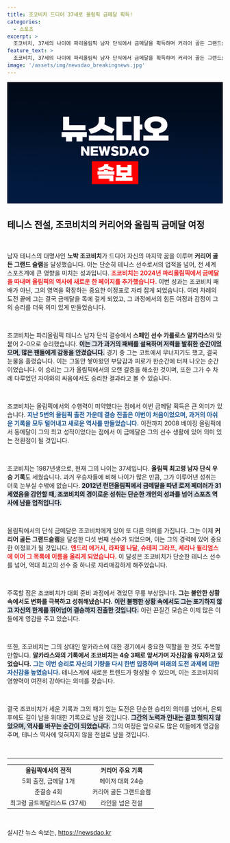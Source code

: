 ```yaml
---
title: 조코비치 드디어 37세로 올림픽 금메달 획득!
categories:
  - 스포츠
excerpt: >
  조코비치, 37세의 나이에 파리올림픽 남자 단식에서 금메달을 획득하며 커리어 골든 그랜드슬램을 달성! 그의 감동적인 승리와 눈물, 그리고 역사적인 순간을 놓치지 마세요!
feature_text: >
  조코비치, 37세의 나이에 파리올림픽 남자 단식에서 금메달을 획득하며 커리어 골든 그랜드슬램을 달성! 그의 감동적인 승리와 눈물, 그리고 역사적인 순간을 놓치지 마세요!
image: '/assets/img/newsdao_breakingnews.jpg'
---
```


<p><img src="/assets/img/newsdao_breakingnews.jpg" alt="firstkoreanews 속보" /></p>

<h2 data-ke-size="size26">테니스 전설, 조코비치의 커리어와 올림픽 금메달 여정</h2>

<p data-ke-size="size16">&nbsp;</p>

<p>남자 테니스의 대명사인 <b>노박 조코비치</b>가 드디어 자신의 마지막 꿈을 이루며 <b>커리어 골든 그랜드 슬램</b>을 달성했습니다. 이는 단순히 테니스 선수로서의 업적을 넘어, 전 세계 스포츠계에 큰 영향을 미치는 성과입니다. <b><span style="color: #ee2323;">조코비치는 2024년 파리올림픽에서 금메달을 따내며 올림픽의 역사에 새로운 한 페이지를 추가했습니다.</span></b> 이번 성과는 조코비치 패배가 아닌, 그의 영역을 확장하는 중요한 이정표로 자리 잡게 되었습니다. 여러 차례의 도전 끝에 그는 결국 금메달을 목에 걸게 되었고, 그 과정에서의 힘든 여정과 감정이 그의 승리를 더욱 의미 있게 만들었습니다. </p>

<p data-ke-size="size16">&nbsp;</p>

<p>조코비치는 파리올림픽 테니스 남자 단식 결승에서 <b>스페인 선수 카를로스 알카라스</b>와 맞붙어 2-0으로 승리했습니다. <b><span style="background-color: #21538527;">이는 그가 과거의 패배를 설욕하며 저력을 발휘한 순간이었으며, 많은 팬들에게 감동을 안겼습니다.</span></b> 경기 중 그는 코트에서 무너지기도 했고, 결국 눈물을 흘렸습니다. 이는 그동안 쌓아왔던 부담감과 피로가 한순간에 터져 나오는 순간이었습니다. 이 승리는 그가 올림픽에서의 오랜 갈증을 해소한 것이며, 또한 그가 수 차례 다루었던 자아와의 싸움에서도 승리한 결과라고 볼 수 있습니다.</p>

<p data-ke-size="size16">&nbsp;</p>

<p>조코비치는 올림픽에서의 수행력이 미약했다는 점에서 이번 금메달 획득은 큰 의미가 있습니다. <b><span style="color: #1a5490;">지난 5번의 올림픽 출전 가운데 결승 진출은 이번이 처음이었으며, 과거의 아쉬운 기록을 모두 털어내고 새로운 역사를 만들었습니다.</span></b> 이전까지 2008 베이징 올림픽에서 동메달이 그의 최고 성적이었다는 점에서 이 금메달은 그의 선수 생활에 있어 의미 있는 전환점이 될 것입니다.</p>

<p data-ke-size="size16">&nbsp;</p>

<p>조코비치는 1987년생으로, 현재 그의 나이는 37세입니다. <b>올림픽 최고령 남자 단식 우승 기록</b>도 세웠습니다. 과거 우승자들에 비해 나이가 많은 만큼, 그가 이루어낸 성취는 더욱 눈부실 수밖에 없습니다. <b><span style="background-color: #21538527;">2012년 런던올림픽에서 금메달을 따낸 로저 페더러가 31세였음을 감안할 때, 조코비치의 경이로운 성취는 단순한 개인의 성과를 넘어 스포츠 역사에 남을 업적입니다.</span></b> </p>

<p data-ke-size="size16">&nbsp;</p>

<p>올림픽에서의 단식 금메달은 조코비치에게 있어 또 다른 의미를 가집니다. 그는 이제 <b>커리어 골든 그랜드슬램</b>을 달성한 다섯 번째 선수가 되었으며, 이는 그의 경력에 있어 중요한 이정표가 될 것입니다. <b><span style="color: #ee2323;">앤드리 애거시, 라파엘 나달, 슈테피 그라프, 세리나 윌리엄스에 이어 그 목록에 이름을 올리게 되었습니다.</span></b> 이 달성은 조코비치가 단순한 테니스 선수를 넘어, 역대 최고의 선수 중 하나로 자리매김하게 해주었습니다.</p>

<p data-ke-size="size16">&nbsp;</p>

<p>주목할 점은 조코비치가 대회 준비 과정에서 겪었던 무릎 부상입니다. <b>그는 불안한 상황 속에서도 변화를 극복하고 성취해냈습니다.</b> <b><span style="background-color: #21538527;">이런 불행한 상황 속에서도 그는 포기하지 않고 자신의 한계를 뛰어넘어 결승까지 진출한 것입니다.</span></b> 이런 끈질긴 모습은 이제 많은 이들에게 영감을 주고 있습니다.</p>

<p data-ke-size="size16">&nbsp;</p>

<p>또한, 조코비치는 그의 상대인 알카라스에 대한 경기에서 중요한 역할을 한 것도 주목할 만합니다. <b>알카라스와의 기록에서 조코비치는 4승 3패로 앞서가며 자신감을 유지하고 있었습니다.</b> <b><span style="color: #1a5490;">그는 이번 승리로 자신의 기량을 다시 한번 입증하며 미래의 도전 과제에 대한 자신감을 높였습니다.</span></b> 테니스계에 새로운 트렌드가 형성될 수 있으며, 이는 조코비치의 영향력이 여전히 강하다는 의미를 갖습니다.</p>

<p data-ke-size="size16">&nbsp;</p>

<p>결국 조코비치가 세운 기록과 그의 패기 있는 도전은 단순한 승리의 의미를 넘어서, 은퇴 후에도 길이 남을 위대한 기록으로 남을 것입니다. <b><span style="background-color: #21538527;">그간의 노력과 인내는 결코 헛되지 않았으며, 역사를 바꾸는 순간이 되었습니다.</span></b> 그의 여정은 앞으로도 많은 이들에게 영감을 주며, 테니스 역사에 잊혀지지 않을 전설로 남을 것입니다. </p>

<p data-ke-size="size16">&nbsp;</p>

<hr>

<table style="width: 100%; border-collapse: collapse;">
  <tr>
    <td style="text-align: center; height: 17px;"><b>올림픽에서의 전적</b></td>
    <td style="text-align: center; height: 17px;"><b>커리어 주요 기록</b></td>
  </tr>
  <tr>
    <td style="text-align: center; height: 17px;">5회 출전, 금메달 1개</td>
    <td style="text-align: center; height: 17px;">메이저 대회 24승</td>
  </tr>
  <tr>
    <td style="text-align: center; height: 17px;">준결승 4회</td>
    <td style="text-align: center; height: 17px;">커리어 골든 그랜드슬램</td>
  </tr>
  <tr>
    <td style="text-align: center; height: 17px;">최고령 골드메달리스트 (37세)</td>
    <td style="text-align: center; height: 17px;">라인을 넘은 전설</td>
  </tr>
</table>

<p data-ke-size="size16">&nbsp;</p>
실시간 뉴스 속보는, <a href="https://newsdao.kr" rel="dofollow">https://newsdao.kr</a>


